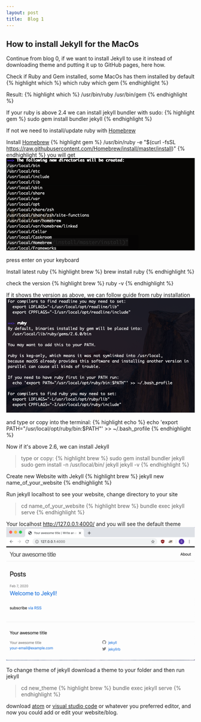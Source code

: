```yaml
---
layout: post
title:  Blog 1
---
```

## How to install Jekyll for the MacOs
Continue from blog 0, if we want to install Jekyll to use it instead of downloading theme and putting it up to GitHub pages, here how.


Check if Ruby and Gem installed, some MacOs has them installed by default
{% highlight which %}
which ruby
which gem
{% endhighlight %}

Result:
{% highlight which %}
/usr/bin/ruby
/usr/bin/gem
{% endhighlight %}

If your ruby is above 2.4 we can install jekyll bundler with sudo:
{% highlight gem %}
sudo gem install bundler jekyll
{% endhighlight %}

If not we need to install/update ruby with [Homebrew](https://brew.sh/)

Install [Homebrew](https://brew.sh/)
{% highlight gem %}
/usr/bin/ruby -e "$(curl -fsSL https://raw.githubusercontent.com/Homebrew/install/master/install)"
{% endhighlight %}
you will get
![image](/images/blog1/blog1-1.png)

press enter on your keyboard

Install latest ruby
{% highlight brew %}
brew install ruby
{% endhighlight %}

check the version
{% highlight brew %}
ruby -v
{% endhighlight %}

If it shows the version as above, we can follow guide from ruby installation
![image](/images/blog1/blog1-2.png)

and type or copy into the terminal:
{% highlight echo %}
echo 'export PATH="/usr/local/opt/ruby/bin:$PATH"' >> ~/.bash_profile
{% endhighlight %}

Now if it's above 2.6, we can install Jekyll
> type or copy:
{% highlight brew %}
sudo gem install bundler jekyll
sudo gem install -n /usr/local/bin/ jekyll
jekyll -v
{% endhighlight %}

Create new Website with Jekyll
{% highlight brew %}
jekyll new name_of_your_website
{% endhighlight %}

Run jekyll localhost to see your website, change directory to your site
>cd name_of_your_website
{% highlight brew %}
bundle exec jekyll serve
{% endhighlight %}

Your localhost http://127.0.0.1:4000/ and you will see the default theme
![image](/images/blog1/blog1-3.png)

To change theme of jekyll download a theme to your folder and then run jekyll  
>cd new_theme
{% highlight brew %}
bundle exec jekyll serve
{% endhighlight %}

download [atom](https://atom.io/) or [visual studio code](https://code.visualstudio.com/) or whatever you preferred editor, and now you could add or edit your website/blog. 
